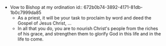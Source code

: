 - Vow to Bishop at my ordination
  id:: 672b0b74-3892-4171-81db-1b0c7999da85
	- As a priest, it will be your task to proclaim by word and deed
	  the Gospel of Jesus Christ, ...
	- In all that you do, you are to nourish Christ's people from the
	  riches of his grace, and strengthen them to glorify God in this
	  life and in the life to come.